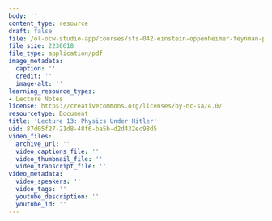```yaml
---
body: ''
content_type: resource
draft: false
file: /ol-ocw-studio-app/courses/sts-042-einstein-oppenheimer-feynman-physics-in-the-20th-century-fall-2020/mitsts_042j_f20_lec13.pdf
file_size: 2236618
file_type: application/pdf
image_metadata:
  caption: ''
  credit: ''
  image-alt: ''
learning_resource_types:
- Lecture Notes
license: https://creativecommons.org/licenses/by-nc-sa/4.0/
resourcetype: Document
title: 'Lecture 13: Physics Under Hitler'
uid: 87d05f27-21d8-48f6-ba5b-d2d432ec98d5
video_files:
  archive_url: ''
  video_captions_file: ''
  video_thumbnail_file: ''
  video_transcript_file: ''
video_metadata:
  video_speakers: ''
  video_tags: ''
  youtube_description: ''
  youtube_id: ''
---
```

